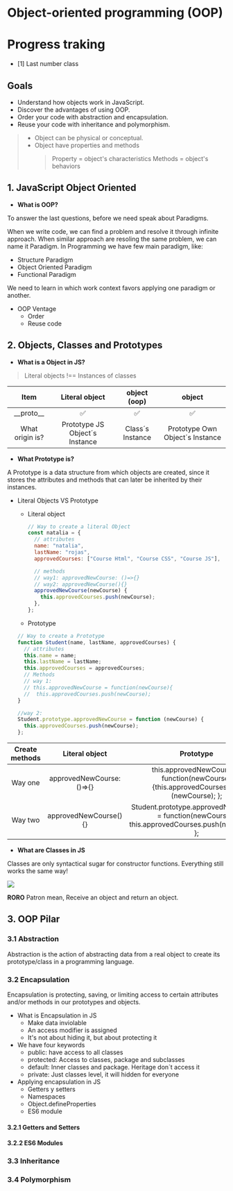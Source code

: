 # Object-oriented programming (OOP)

# Progress traking

- [1] Last number class

## Goals

- Understand how objects work in JavaScript.
- Discover the advantages of using OOP.
- Order your code with abstraction and encapsulation.
- Reuse your code with inheritance and polymorphism.

> - Object can be physical or conceptual.
> - Object have properties and methods
>   > Property = object's characteristics
>   > Methods = object's behaviors

## 1. JavaScript Object Oriented

- **What is OOP?**

To answer the last questions, before we need speak about Paradigms.

When we write code, we can find a problem and resolve it through infinite approach.
When similar approach are resoling the same problem, we can name it Paradigm.
In Programming we have few main paradigm, like:

- Structure Paradigm
- Object Oriented Paradigm
- Functional Paradigm

We need to learn in which work context favors applying one paradigm or another.

- OOP Ventage
  - Order
  - Reuse code

## 2. Objects, Classes and Prototypes

- **What is a Object in JS?**

> Literal objects !== Instances of classes

|      Item       |         Literal object         |   object (oop)   |             object              |
| :-------------: | :----------------------------: | :--------------: | :-----------------------------: |
|  \_\_proto\_\_  |               ✅               |        ✅        |               ✅                |
| What origin is? | Prototype JS Object´s Instance | Class´s Instance | Prototype Own Object´s Instance |

- **What Prototype is?**

A Prototype is a data structure from which objects are created, since it stores the attributes and methods that can later be inherited by their instances.

- Literal Objects VS Prototype

  - Literal object

    ```js
    // Way to create a literal Object
    const natalia = {
      // attributes
      name: "natalia",
      lastName: "rojas",
      approvedCourses: ["Course Html", "Course CSS", "Course JS"],

      // methods
      // way1: approvedNewCourse: ()=>{}
      // way2: approvedNewCourse(){}
      approvedNewCourse(newCourse) {
        this.approvedCourses.push(newCourse);
      },
    };
    ```

  - Prototype

  ```js
  // Way to create a Prototype
  function Student(name, lastName, approvedCourses) {
    // attributes
    this.name = name;
    this.lastName = lastName;
    this.approvedCourses = approvedCourses;
    // Methods
    // way 1:
    // this.approvedNewCourse = function(newCourse){
    //  this.approvedCourses.push(newCourse);
  }

  //way 2:
  Student.prototype.approvedNewCourse = function (newCourse) {
    this.approvedCourses.push(newCourse);
  };
  ```

| Create methods |      Literal object       |                                              Prototype                                              |
| :------------: | :-----------------------: | :-------------------------------------------------------------------------------------------------: |
|    Way one     | approvedNewCourse: ()=>{} |        this.approvedNewCourse = function(newCourse){this.approvedCourses.pus (newCourse); };        |
|    Way two     |   approvedNewCourse(){}   | Student.prototype.approvedNewCourse = function(newCourse){ this.approvedCourses.push(newCourse); }; |

- **What are Classes in JS**

Classes are only syntactical sugar for constructor functions. Everything still works the same way!

![](https://res.cloudinary.com/practicaldev/image/fetch/s--3PePIjz5--/c_limit%2Cf_auto%2Cfl_progressive%2Cq_66%2Cw_880/https://thepracticaldev.s3.amazonaws.com/i/qnbqubcipqjl5pb3i8ds.gif)

**RORO** Patron mean, Receive an object and return an object.

## 3. OOP Pilar

### 3.1 Abstraction

Abstraction is the action of abstracting data from a real object to create its prototype/class in a programming language.

### 3.2 Encapsulation

Encapsulation is protecting, saving, or limiting access to certain attributes and/or methods in our prototypes and objects.

- What is Encapsulation in JS
  - Make data inviolable
  - An access modifier is assigned
  - It's not about hiding it, but about protecting it
- We have four keywords
  - public: have access to all classes
  - protected: Access to classes, package and subclasses
  - default: Inner classes and package. Heritage don´t access it
  - private: Just classes level, it will hidden for everyone
- Applying encapsulation in JS
  - Getters y setters
  - Namespaces
  - Object.defineProperties
  - ES6 module

#### 3.2.1 Getters and Setters

#### 3.2.2 ES6 Modules

### 3.3 Inheritance

### 3.4 Polymorphism
